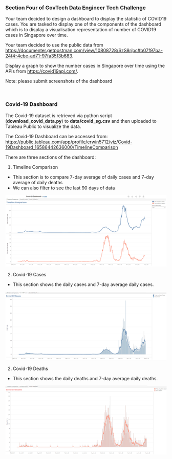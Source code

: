 ### Section Four of GovTech Data Engineer Tech Challenge
Your team decided to design a dashboard to display the statistic of COVID19 cases. You are tasked to display one of the components of the dashboard which is to display a visualisation representation of number of COVID19 cases in Singapore over time.

Your team decided to use the public data from https://documenter.getpostman.com/view/10808728/SzS8rjbc#b07f97ba-24f4-4ebe-ad71-97fa35f3b683.

Display a graph to show the number cases in Singapore over time using the APIs from https://covid19api.com/.

Note: please submit screenshots of the dashboard

<br>

### Covid-19 Dashboard

The Covid-19 dataset is retrieved via python script (**download_covid_data.py**) to **data/covid_sg.csv** and then uploaded to Tableau Public to visualize the data.

The Covid-19 Dashboard can be accessed from: https://public.tableau.com/app/profile/erwin5712/viz/Covid-19Dashboard_16586442636000/TimelineComparison

There are three sections of the dashboard:
1. Timeline Comparison

- This section is to compare 7-day average of daily cases and 7-day average of daily deaths
- We can also filter to see the last 90 days of data

![timeline comparison](image/timeline_comparison.PNG)

2. Covid-19 Cases

- This section shows the daily cases and 7-day average daily cases.

![covid 19 cases](image/covid19_cases.PNG)

2. Covid-19 Deaths

- This section shows the daily deaths and 7-day average daily deaths.

![covid 19 deaths](image/covid19_deaths.PNG)